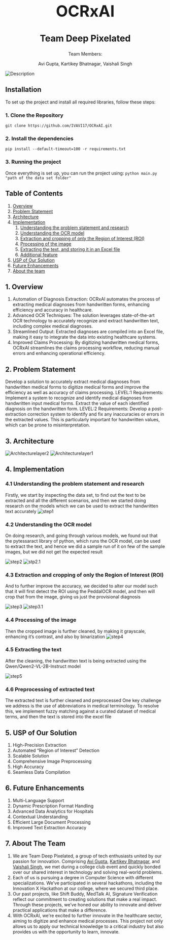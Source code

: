 <div align="center">
  <h1 style="font-size: 3.5em;">OCRxAI</h1>
  <h2 style="font-size: 2em;">Team Deep Pixelated</h2>
  <p>Team Members:</p>
  <p>Avi Gupta, Kartikey Bhatnagar, Vaishali Singh</p>
</div>


![Description](https://drive.google.com/uc?export=view&id=177IIK5xUz6e3Fq5EcUZePSlDQFUbFyXk)

## Installation
To set up the project and install all required libraries, follow these steps:
### 1. Clone the Repository
   `git clone https://github.com/IVAVI17/OCRxAI.git`
### 2. Install the dependencies
  `pip install --default-timeout=100 -r requirements.txt`
### 3. Running the project
Once everything is set up, you can run the project using:
`python main.py "path of the data set folder"`

## Table of Contents
1. [Overview](#1-overview)
2. [Problem Statement](#2-problem-statement)
3. [Architecture](#3-architecture)
4. [Implementation](#4-implementation)
    1. [Understanding the problem statement and research](#41-understanding-the-problem-statement-and-research)
    2. [Understanding the OCR model](#42-understanding-the-ocr-model)
    3. [Extraction and cropping of only the Region of Interest (ROI)](#43-extraction-and-cropping-of-only-the-region-of-interest-roi)
    4. [Processing of the image](#44-processing-of-the-image)
    5. [Extracting the text, and storing it in an Excel file](#45-extracting-the-text-and-storing-it-in-an-excel-file)
    6. [Additional feature](#46-additional-feature)
5. [USP of Our Solution](#5-usp-of-our-solution)
6. [Future Enhancements ](#6-future-enhancements)
7. [About the team ](#6-about-the-team)

## 1. Overview
1. Automation of Diagnosis Extraction: OCRxAI automates the process of extracting medical diagnoses from handwritten forms, enhancing efficiency and accuracy in healthcare.
2. Advanced OCR Techniques: The solution leverages state-of-the-art OCR technology to accurately recognize and extract handwritten text, including complex medical diagnoses.
3. Streamlined Output: Extracted diagnoses are compiled into an Excel file, making it easy to integrate the data into existing healthcare systems.
4. Improved Claims Processing: By digitizing handwritten medical forms, OCRxAI streamlines the claims processing workflow, reducing manual errors and enhancing operational efficiency.

## 2. Problem Statement
Develop a solution to accurately extract medical diagnoses from handwritten medical forms to digitize medical forms and improve the efficiency as well as accuracy of claims processing.
LEVEL:1
Requirements: Implement a system to recognize and identify medical diagnoses from handwritten input medical forms.
Extract the value of each identified diagnosis on the handwritten form.
LEVEL:2
Requirements: Develop a post-extraction correction system to identify and fix any inaccuracies or errors in the extracted values. This is particularly important for handwritten values, which can be prone to misinterpretation.

## 3. Architecture
![Architecturelayer2](https://drive.google.com/uc?export=view&id=1cqx_fN69-DPOeEr1F5kVtqrHnswNA-yI)
![Architecturelayer1](https://drive.google.com/uc?export=view&id=12Q9p0B21xqDHYlzpV8PNLWsNx664sfKV)

## 4. Implementation
### 4.1 Understanding the problem statement and research 
Firstly, we start by inspecting the data set, to find out the text to be extracted and all the different scenarios, and then we started doing research on the models which we can be used to extract the handwritten text accurately 
![step1](https://drive.google.com/uc?export=view&id=1s41N5rUp4vjnjwyp23-e1R-8KUQIISs3)

### 4.2 Understanding the OCR model 
On doing research, and going through various models, we found out that the pytessaract library of python, which runs the OCR model, can be used to extract the text, and hence we did a sample run of it on few of the sample images, but we did not get the expected result

![step2](https://drive.google.com/uc?export=view&id=1s2yW_WFP1BaudWfFuYJa_Qk2DKhB9jUc)
![stp2.1](https://drive.google.com/uc?export=view&id=18d3WHA8iZD5byOA06Lcv_hDpji-qu-m-)

### 4.3 Extraction and cropping of only the Region of Interest (ROI)
And to further improve the accuracy, we decided to alter our model such that it will first detect the ROI using the PeddalOCR model, and then will crop that from the image, giving us just the provisional diagnosis

![step3](https://drive.google.com/uc?export=view&id=1WQEA6wOKb4AvEtWH48W_6aUm11SG29Vl)
![step3.1](https://drive.google.com/uc?export=view&id=1-N0cH-U_I1yO-oAG4iF8MNs9eXUlk3fI)

### 4.4 Processing of the image
Then the cropped image is further cleaned, by making it grayscale, enhancing it’s contrast, and also by binarization 
![step4](https://drive.google.com/uc?export=view&id=1VuJzKD6AprVM3n8fWK3BP4ow0Co351L3)

### 4.5 Extracting the text
After the cleaning, the handwritten text is being extracted using the Qwen/Qwen2-VL-2B-Instruct model

![step5](https://drive.google.com/uc?export=view&id=1_QSLINjJTSPAP7p7dBEB7GmsMYDynTTt)

### 4.6 Preprocessing of extracted text 
The extracted text is further cleaned and preprocessed
One key challenge we address is the use of abbreviations in medical terminology. To resolve this, we implement fuzzy matching against a curated dataset of medical terms, and then the text is stored into the excel file


## 5. USP of Our Solution
1. High-Precision Extraction
2. Automated “Region of Interest” Detection
3. Scalable Solution
4. Comprehensive Image Preprocessing
5. High Accuracy
6. Seamless Data Compilation

## 6. Future Enhancements
1. Multi-Language Support
2. Dynamic Prescription Format Handling
3. Advanced Data Analytics for Hospitals
4. Contextual Understanding
5. Efficient Large Document Processing
6. Improved Text Extraction Accuracy

## 7. About The Team
1. We are Team Deep Pixelated, a group of tech enthusiasts united by our passion for innovation. Comprising [Avi Gupta](https://github.com/IVAVI17), [Kartikey Bhatnagar](https://github.com/kartikey-codes), and [Vaishali Singh](https://github.com/Vaishaliii25), we met during a college club event and quickly bonded over our shared interest in technology and solving real-world problems.
2. Each of us is pursuing a degree in Computer Science with different specializations. We’ve participated in several hackathons, including the Innovation X Hackathon at our college, where we secured third place.
3. Our past projects, like Shift Buddy, MedTalk AI, Signature Verification reflect our commitment to creating solutions that make a real impact. Through these projects, we’ve honed our ability to innovate and deliver practical applications that make a difference.
4. With OCRxAI, we're excited to further innovate in the healthcare sector, aiming to digitize and enhance medical processes. This project not only allows us to apply our technical knowledge to a critical industry but also provides us with the opportunity to learn, innovate.

